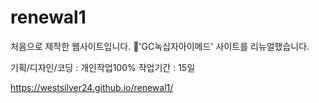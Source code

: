 # renewal1
처음으로 제작한 웹사이트입니다. 💉'GC녹십자아이메드' 사이트를 리뉴얼했습니다. 

기획/디자인/코딩 : 개인작업100%
작업기간 : 15일

https://westsilver24.github.io/renewal1/
